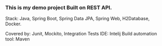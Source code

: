 ### This is my demo project Built on REST API. 

Stack: Java, Spring Boot, Spring Data JPA, Spring Web, H2Database, Docker. 

Covered by: Junit, Mockito, Integration Tests
IDE: Intelij
Build automation tool: Maven
